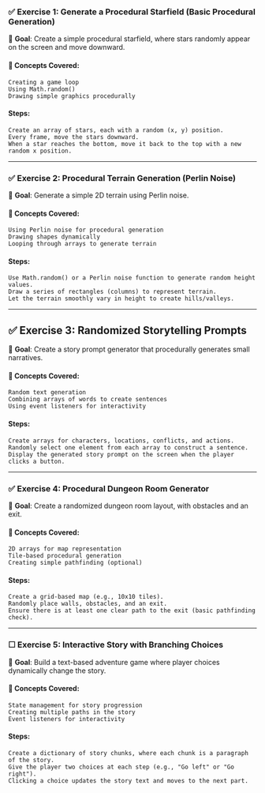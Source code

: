 ### ✅ Exercise 1: Generate a Procedural Starfield (Basic Procedural Generation)

📌 **Goal**: Create a simple procedural starfield, where stars randomly appear on the screen and move downward.

#### 🎯 Concepts Covered:

    Creating a game loop
    Using Math.random()
    Drawing simple graphics procedurally

#### Steps:

    Create an array of stars, each with a random (x, y) position.
    Every frame, move the stars downward.
    When a star reaches the bottom, move it back to the top with a new random x position.

---

### ✅ Exercise 2: Procedural Terrain Generation (Perlin Noise)

📌 **Goal**: Generate a simple 2D terrain using Perlin noise.

#### 🎯 Concepts Covered:

    Using Perlin noise for procedural generation
    Drawing shapes dynamically
    Looping through arrays to generate terrain

#### Steps:

    Use Math.random() or a Perlin noise function to generate random height values.
    Draw a series of rectangles (columns) to represent terrain.
    Let the terrain smoothly vary in height to create hills/valleys.

---

## ✅ Exercise 3: Randomized Storytelling Prompts

📌 **Goal**: Create a story prompt generator that procedurally generates small narratives.

#### 🎯 Concepts Covered:

    Random text generation
    Combining arrays of words to create sentences
    Using event listeners for interactivity

#### Steps:

    Create arrays for characters, locations, conflicts, and actions.
    Randomly select one element from each array to construct a sentence.
    Display the generated story prompt on the screen when the player clicks a button.

---

### ✅ Exercise 4: Procedural Dungeon Room Generator

📌 **Goal**: Create a randomized dungeon room layout, with obstacles and an exit.

#### 🎯 Concepts Covered:

    2D arrays for map representation
    Tile-based procedural generation
    Creating simple pathfinding (optional)

#### Steps:

    Create a grid-based map (e.g., 10x10 tiles).
    Randomly place walls, obstacles, and an exit.
    Ensure there is at least one clear path to the exit (basic pathfinding check).

---

### ☐ Exercise 5: Interactive Story with Branching Choices

📌 **Goal**: Build a text-based adventure game where player choices dynamically change the story.

#### 🎯 Concepts Covered:

    State management for story progression
    Creating multiple paths in the story
    Event listeners for interactivity

#### Steps:

    Create a dictionary of story chunks, where each chunk is a paragraph of the story.
    Give the player two choices at each step (e.g., "Go left" or "Go right").
    Clicking a choice updates the story text and moves to the next part.